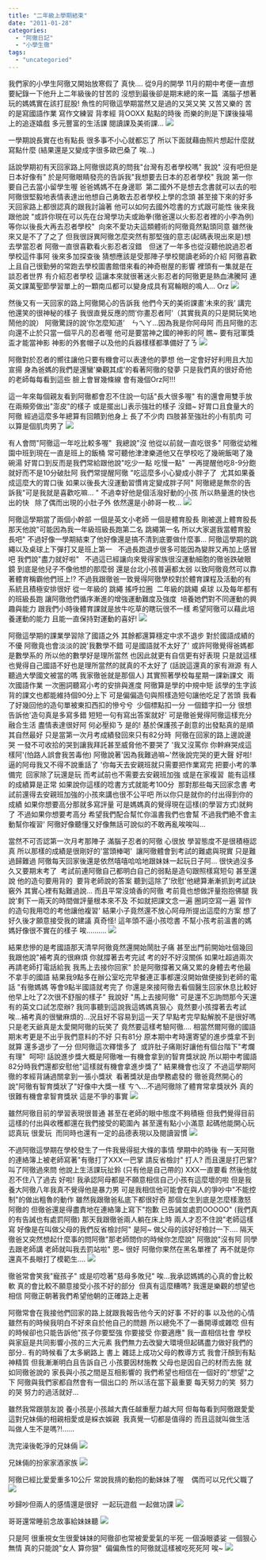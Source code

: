 ```yaml
---
title: "二年級上學期結束"
date: "2011-01-28"
categories: 
  - "阿徹日記"
  - "小學生徹"
tags: 
  - "uncategoried"
---
```


我們家的小學生阿徹又開始放寒假了 真快.... 從9月的開學 11月的期中考便一直想要紀錄一下他升上二年級後的甘苦的 沒想到最後卻是期末總的來一篇  滿腦子想著玩的媽媽實在該打屁股! 魚性的阿徹這學期當然又是過的又哭又笑 又苦又樂的 苦的是寫國語作業 寫作文練習 背孝經 背OOXX 點點的時後 而樂的則是下課後操場上的追逐嬉戲 多元豐富的生活課 閱讀課及美術課... ![](images/5328326177_da795749b7.jpg) 

一學期說長實在也有點長 很多事不小心就都忘了 所以下面就藉由照片想起什麼就寫點什麼 (結果還是又變成字很多歐巴桑了 唉...)

話說學期初有天回家路上阿徹很認真的問我"台灣有忍者學校嗎" 我說" 沒有吧但是日本好像有" 於是阿徹眼睛發亮的告訴我"我想要去日本的忍者學校" 我說 第一你要自己去當小留學生喔 爸爸媽媽不在身邊耶  第二國外不是想去念書就可以去的啦 阿徹很堅毅地表情表達出他想自己勇敢去忍者學校上學的念頭 甚至接下來的好多天回家路上都很認真的跟我討論著 他可以如何去國外唸書的方式跟可能性 後來我跟他說 "或許你現在可以先在台灣學功夫或跆拳(徹爸還以火影忍者裡的小李為例) 等你以後長大再去忍者學校"  向來不愛功夫這類體術的阿徹竟然點頭同意 雖然後來又是不了了之了 但我很訝異阿徹怎麼突然有那堅強的意志(起碼表現出來是)想去學當忍者 阿徹一直很喜歡看火影忍者沒錯　但迷了一年多也從沒聽他說過忍者學校這件事阿 後來多加探查後 猜想應該是受那陣子學校閱讀老師的介紹 阿徹喜歡上且自己很勤勞的常跑去學校圖書館借來看的神奇樹屋的影響 裡頭有一集就是在談忍者世界 有介紹忍者學校 這讓本來就很著迷火影忍者的阿徹更是熱血沸騰阿 連英文課萬聖節學習單上的一顆南瓜都可以變身成具有寫輪眼的鳴人... Orz ![](images/5225440054_fdfd60f15f.jpg)

然後又有一天回家的路上阿徹開心的告訴我 他們今天的美術課畫’未來的我’ 講完他還笑的很神秘的樣子 我很直覺反應的問’你畫忍者阿’（其實我真的只是開玩笑地鬧他的說） 阿徹驚訝的說’你怎麼知道’　ㄣㄟㄚ...因為我是你阿母阿 而且阿徹的志向還不止於只當一個平凡的忍者喔 他可是要當神之國的神影的阿 瞧~ 要有冠軍獎盃才能當神影 神影的外套帽子以及他的兵器樣樣都準備好了ㄋ ![](images/5328937160_a62dc947a1.jpg)

阿徹對於忍者的嚮往讓他只要有機會可以表達他的夢想 他一定會好好利用且大加宣揚 身為爸媽的我們是還蠻'樂觀其成'的看著阿徹的發夢 只是我們真的很好奇他的老師每每看到這些 臉上會冒幾條線 會有幾個Orz阿!!!

這一年來每個親友看到阿徹都會忍不住說一句話"長大很多喔" 有的還會用雙手放在兩頰旁做出"澎皮"的樣子 或是擺出ㄩ表示強壯的樣子 沒錯~ 好胃口且食量大的阿徹 經過這麼多年總算有回饋到他身上 長了不少肉 四肢甚至強壯的小有肌肉 可以算是個肌肉男了 ![](images/5328328055_c5f39ab890.jpg)

有人會問"阿徹這一年吃比較多喔"  我總說"沒 他從以前就一直吃很多" 阿徹從幼稚園中班到現在一直是班上的飯桶 常可聽他津津樂道他又在學校吃了幾碗飯喝了幾碗湯 好胃口到反而是我們常給跟他說"吃少一點 吃慢一點"  一再提醒他吃8-9分飽就好而不是10分破肚阿 我們常提醒阿徹 "吃這麼多小心變成小胖子了  尤其如果養成這麼大的胃口後 如果以後長大沒運動習慣肯定變成胖子阿" 阿徹總是無奈的告訴我"可是我就是喜歡吃嘛... " 不過幸好他是個活潑好動的小孩 所以熱量進的快也出的快   除了偶而出現的小肚子外 依然還是小帥哥一枚... ![](images/5225495650_c16b5a4a71.jpg)

阿徹這學期當了兩個小幹部 一個是英文小老師 一個是體育股長 剛被選上體育股長那天他說"可能因為我一年級班級長跑第二名 跳繩第一名 所以大家選我當體育股長吧" 不過好像一學期結束了他好像還是搞不清到底要做什麼事... 阿徹這學期的跳繩以及桌球上下彈打又是班上第一   不過長跑退步很多可能因為變胖又再加上感冒吧 我們說"盡力就好啦"   不過這已經讓向來覺得家族很沒運動細胞的徹爸跌破眼鏡 到底是他兒子不像他想的那麼弱 還是台北小孩普遍都太弱 以致阿徹竟然可以靠著體育稱霸他們班上!? 不過我跟徹爸一致覺得阿徹學校對於體育課程及活動的有系統且積極安排很好 從一年級的 跳繩 搖呼拉圈  二年級的跳繩 桌球 以及每年都有的班級長跑 讓阿徹他們循序漸進的增強運動難度及強度  培養她們對不同運動的興趣與能力 跟我們小時後體育課就是放牛吃草的瞎玩很不一樣 希望阿徹可以藉此培養運動的能力 且能一直保持對運動的喜好! ![](images/5224888813_4c35ac649e.jpg)

阿徹這學期的課業學習除了國語之外 其餘都還算穩定中求不退步 對於國語成績的不優 阿徹竟也會淡淡的說'我數學不錯 可是國語就不太好了' 或許阿徹覺得爸媽都是數學系的 所以他的數學好是理所當然 也因此就更有自信更有好表現 只是就這樣也覺得自己國語不好也是理所當然的就真的不太好了 (話說這還真的家有淵源 有人聽過大學國文被當的嗎 我家徹爸就是那個人) 其實照著學校每星期一課新課文  兩次國語作業 一次圏詞聽寫小考的安排與進度 阿徹算是學的中規中矩 該學的生字該背的課文也都能維持個90分上下 可是偏偏造句與照樣造短句讓他吃足了苦頭 我看了好幾回他的造句單被東扣西扣的慘兮兮  少個標點扣一分 一個錯字扣一分 很想告訴他'造句真是多寫多錯 短短一句有寫出答案就好' 可是徹爸覺得阿徹這樣充分融合生活 盡情表達很好阿 何必壓抑ㄋ 是的! 基於保護孩子創意的出發點真的是順其自然最好 只是當第一次月考成績發回來只有82分時  阿徹在回家的路上邊說邊哭 一發不可收拾的哭到讓我拜託甚至威脅他不要哭了 '我又沒罵你 你幹麻哭成這樣阿'(怕路人誤會我苦毒他) 阿徹說著'因為我難過嘛~'然後說完哭的更大聲 好啦! 逼的阿母我又不得不說重話了 '你每天去安親班就只需要把作業寫完 把要小考的準備完  回家除了玩還是玩 而考試前也不需要去安親班加強 或是在家複習  能有這樣的成績算是正常 如果說你這樣的唸書方式就能考100分  那對那些每天回家念書 考試前還得去安親班加強的小孩來講也很不公平吧 所以你只是就你的付出得到你的成績 如果你想要高分那就多寫評量 可是媽媽真的覺得現在這樣(的學習方式)就夠了 不過如果你想要考高分 希望我們配合幫忙你溫書我們也會幫 不過我們絶不會主動幫你複習' 阿徹好像聽懂又好像無話可說似的不敢再亂唉唉叫...

當然不可否認第一次月考那陣子 滿腦子忍者的阿徹 心很放 學習態度不是很積極認真 所以那樣的成績是很剛好的'當頭棒喝'  讓阿徹體會到考試的難處與現實 只是難過歸難過 阿徹每天回家後還是依然嘻嘻哈哈地跟妹妹一起玩日子阿... 很快過沒多久又要期末考了  考試前連阿徹自己都明白自己的弱點是造句跟照樣寫短句 甚至還說 他的造句要用背的  要背老師說的答案 聽到這除了'欣慰'他總算漸漸抓到考試訣竅外 其實心裡有點難過說... 而且平常沒燒香的阿徹 考前竟也想做評量抱抱佛腿 我說'剩下一兩天的時間做評量根本來不及 不如就把課文念一遍 圈詞空寫一遍 習作的造句我用唸的考他讓他複習' 結果小子竟然還不放心阿母所提出這麼的方案 想了好久後才願意接受我的建議 真奇怪! 這年頭不逼小孩唸書 不幫小孩考前溫書的媽媽好像很不實在的樣子 唉.......... ![](images/5224846583_ebd7b962bf.jpg)

結果悲慘的是考國語那天清早阿徹竟然還開始鬧肚子痛 甚至出門前開始吐個幾回 我跟他說"補考真的很麻煩 你就撐著去考完試 考的好不好沒關係 如果吐超過兩次再請老師打電話給我 我馬上去接你回家" 於是阿徹撐著又痛又累的身體去考他最不拿手的國語 結果我9點多在辦公室吃完早餐連正事都還沒開始做便接到老師的電話 "有徹媽媽 等會9點半國語就考完了 你還是來接阿徹去看個醫生回家休息比較好 他早上吐了2次很不舒服的樣子" 我說好 "馬上去接阿徹" 可是還不忘詢問那今天還有的英文口試怎麼辦? 我同事聽到這說我這媽媽真狠心  竟然要小孩撐著去考試 唉...補考真的很蠻麻煩的...況且好不容易到這一天了早點考完早點解脫不是很好嗎 只是老天爺真是太愛開阿徹的玩笑了 竟然要這樣考驗阿徹.... 相當然爾阿徹的國語期末考更是不出乎我們意料的不好 只有81分 原本期中考時還寄望的進步獎拿不到就算 還多退步了一分 但阿徹這次釋懷多了  或許肚子痛剛好讓他有個台階下"考爛有理"  呵呵! 話說進步獎大概是阿徹唯一有機會拿到的智育獎狀說 所以期中考國語82分時我們還都安慰他"這樣就有機會拿進步獎了" 結果機會也沒了 不過這學期阿徹的孝經背誦過關拿到一張小獎狀  看著獎狀是由學務處發的 徹爸竟然開心的說"阿徹有智育獎狀了"好像中大獎一樣 ㄘㄟ...不過阿徹除了體育常拿獎狀外 真的很難有機會拿智育獎狀 這是不爭的事實 ![](images/5224896147_b4bf2bd34c.jpg)

雖然阿徹目前的學習表現很普通 甚至在老師的眼中態度不夠積極 但我們覺得目前這樣的付出與收穫都還在我們接受的範圍內 甚至還有點小小滿意 起碼他能開心玩 認真玩 很愛玩  而同時也還有一定的品德表現以及閱讀習慣 ![](images/5224901215_b150596398.jpg)

不過阿徹這學期在學校發生了一件我覺得挺大條的事情 學期中的時後 有一天阿徹的連絡簿上被老師寫著"有徹打了XXX一巴掌 請反省檢討" 打人? 而且還是打巴掌? 叫了阿徹過來問 他說上生活課玩扯鈴 (只有他是自己帶的) XXX一直要看 然後他就忍不住八了過去 好啦! 我承認阿母都是不願意相信自己小孩有這麼壞的啦 但是我養大阿徹八年我真不覺得他是暴力男 可是我相信他可能會在與人的爭吵中"不能控制"的做出粗魯的動作 雖然我跟徹爸私底下都很好奇 那個女生到底是怎麼樣激怒阿徹的 但徹爸還是得盡責地在連絡簿上寫下"抱歉 已告誡並處罰OOOOO" (我們真的有告誡也有處罰阿徹) 那天我跟徹爸兩人躺在床上時 兩人才忍不住說"老師這樣寫 好像是在叫做父母的我們反省檢討阿" 是阿~ 做父母的該好好檢討一下.... 隔天徹爸又突然想起什麼事的問阿徹"那老師問你的時候你怎麼說" 阿徹說"沒有阿 同學去跟老師講 老師就叫我去罰站啦" 恩~ 很好 阿徹你果然在黑名單裡了 再不就是你還真不長眼打了模範生.... ![](images/5383268866_e20029e61a.jpg)

徹爸常會笑我"寵孩子" 或是叨唸著"慈母多敗兒" 唉...我承認媽媽的心真的會比較軟 真的會比較不願意接受小孩不好的部分  但真有這麼糟嗎? 我還是樂觀的想望也相信 阿徹正朝著我們希望他朝的正確路上走著

阿徹常會在我接他們回家的路上就跟我報告他今天的好事 不好的事 以及他的心情 雖然有的時候我明白不好來自於他自己的問題 所以總免不了一番開導或雜唸 但有的時候卻也只能告訴他"孩子你要堅強 你要接受 你要適應" 我一直相信社會 學校與家庭是共同影響小孩的三大元素 我們無力去改變大環境但起碼盡力做好我們的部分.. 有的時候看了太多網路上 書上 雜誌上成功父母的教導方式 我會汗顏到有點神精質 但我漸漸明白且告訴自己 小孩要因材施教 父母也是因自己的材而去施 就如同徹爸說的 家長與小孩之間是互相影響的 我們希望也相信在一個好的"想望"之下 阿徹與我們家都自然會有一個出口的 所以活在當下最重要 每天努力的笑  努力的哭 努力的過活就好...

雖然我常跟朋友說 養小孩是小孩越大責任越重壓力越大阿 但每每看到阿徹跟愛愛這對兄妹倆的相親相愛或是綵衣娛親  我真覺一切都是值得的 而且這就叫做生活 叫做人生不是嗎?!......

洗完澡後乾淨的兄妹倆 ![](images/5328937626_7ef0f14c04.jpg)

兄妹倆的扮家家酒家族 ![](images/5225331046_eae3e4fa78.jpg)

阿徹已經比愛愛重多10公斤 常說我揹的動抱的動妹妹了喔    偶而可以兄代父職了 ![](images/5225440322_4915240790.jpg)

吵歸吵但兩人的感情還是很好  一起玩遊戲 一起做功課 ![](images/5224899987_8e9389d320.jpg)

哥哥還常睡前念故事給妹妹聽 ![](images/5225496540_3dbd3a092c.jpg)

只是阿 很重視女生很愛妹妹的阿徹卻也常被愛愛氣的半死 一個淚眼婆娑 一個狠心無情 真的只能說"女人 算你狠"  偏偏魚性的阿徹就這樣被吃死死阿 唉~ ![](images/5034620455_3298a1bb6e.jpg)
